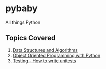 # pybaby
All things Python 

## Topics Covered
1. [Data Structures and Algorithms](https://github.com/leigh90/pybaby/tree/master/DSA/Stacks) 
2. [Object Oriented Programming with Python](https://github.com/leigh90/pybaby/tree/master/PYOOP)
3. [Testing - How to write unitests](https://github.com/leigh90/pybaby/tree/master/TESTING)
